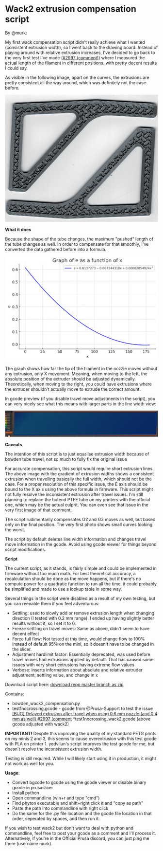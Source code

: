 # Wack2 extrusion compensation script

By @murk:

My first wack compensation script didn't really achieve what I wanted
(consistent extrusion width), so I went back to the drawing board.
Instead of playing around with relative extrusion increases,
I've decided to go back to the very first test I've made ([#2997 (comment)](https://github.com/prusa3d/Prusa-Firmware-Buddy/issues/2997#issuecomment-2525070078))
where I measured the actual length of the filament in different positions,
with pretty decent results I could say.

As visible in the following image, apart on the curves, the extrusions are pretty
consistent all the way around, which was definitely not the case before.

![extrusions](extrusions.png)

**What it does**

Because the shape of the tube changes, the maximum "pushed" length of the tube
changes as well. In order to compensate for that smoothly,
I've converted the data gathered before into a formula.

![graph](graph.png)

The graph shows how far the tip of the filament in the nozzle moves without any
extrusion, only X movement. Meaning, when moving to the left, the absolute
position of the extruder should be adjusted dynamically.
Theoretically, when moving to the right, you could have extrusions
where the extruder shouldn't actually move to extrude the correct amount.

In gcode preview (if you disable travel move adjustments in the script),
you can very nicely see what this means with larger parts in the line width view:

![gcode preview](gcode_preview.png)

**Caveats**

The intention of this script is to just equalise extrusion width because of
bowden tube travel, not so much to fully fix the original issue

For accurate compensation, this script would require short extrusion lines.
The above image with the gradient of extrusion widths shows a consistent
extrusion when travelling basically the full width, which should not be the case.
 For a proper resolution of this specific issue, the E axis should be bound to
 the X axis using the above formula in firmware.
This script might not fully resolve the inconsistent extrusion after travel
issues. I'm still planning to replace the hotend PTFE tube on my printers with
the official one, which may be the actual culprit.
You can even see that issue in the very first image of that comment.

The script rudimentarily compensates G2 and G3 moves as well, but based only on
the final position. The very first photo shows small curves looking the worst.

The script by default deletes line width information and changes travel move 
information in the gcode. Avoid using gcode viewer for things beyond script
modifications.

**Script**

The current script, as it stands, is fairly simple and could be implemented in
firmware without too much math. For best theoretical accuracy, a recalculation
should be done as the move happens, but if there's no compute power for
a quadratic function to run all the time, it could probably be simplified
and made to use a lookup table in some way.

Several things in the script were disabled as a result of my own testing,
but you can reenable them if you feel adventurous:

* Settling: used to slowly add or remove extrusion length when changing
  direction (I tested with 0.2 mm range). I ended up having slightly better
  results without it, so I set it to 0.
* Freeze settling on travel moves: Same as above, didn't seem to have decent
  effect
* Force full flow: Not tested at this time, would change flow to 100%
  instead of default 95% on the mini, so it doesn't have to be changed in
  the slicer.
* Adjustment hardlimit factor: Essentially deprecated, was used before travel
  moves had extrusions applied by default. That has caused some issues with
  very short extrusions having extreme flow values
* Verbose: inserts information about absolute and relative extruder adjustment,
  settling value, and change in x

Download script here: [download repo master branch as zip](https://github.com/nvtkaszpir/bowden-wack2-compensation/archive/refs/heads/master.zip)

Contains:

* bowden_wack2_compensation.py
* test1nocrossing.gcode - gcode from @Prusa-Support to test the issue [[BUG] Delayed extrusion after travel when using 0.6 mm nozzle (and 0.4 mm as well) #2997 (comment](https://github.com/prusa3d/Prusa-Firmware-Buddy/issues/2997#issuecomment-1454763541)
*test1nocrossing_wack2.gcode (above gcode adjusted with wack2)

**IMPORTANT!** Despite this improving the quality of my standard PETG prints on
my minis 2 and 3, this seems to cause overextrusion with this test gcode with
PLA on printer 1. yedvilun's script improves the test gcode for me,
but doesn't resolve the inconsistent extrusion width.

Testing is still required. While I will likely start using it in production,
it might not work as well for you.

**Usage:**

* Convert bgcode to gcode using the gcode viewer or disable binary gcode in
  prusaslicer
* Install python
* Open commandline (win+r and type "cmd")
* Find phyton executable and shift+right click it and "copy as path"
* Paste the path into commandline with right click
* Do the same for the .py file location and the gcode file location in that
  order, seperated by spaces, and then run it.

If you wish to test wack2 but don't want to deal with python and commandline,
feel free to post your gcode as a comment and I'll process it.
Alternatively, if you're in the Official Prusa discord,
you can just ping me there (username murk).
